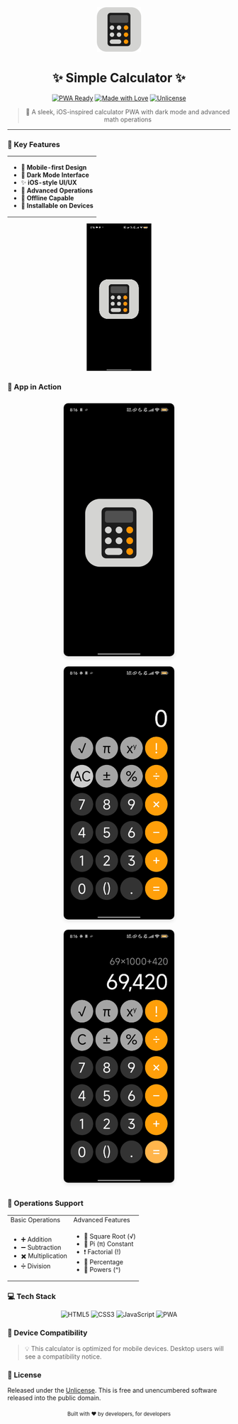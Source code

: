 <div align="center">
  <img src="static/android-chrome-192x192.png" alt="Calculator Icon" width="100">
  <h1>✨ Simple Calculator ✨</h1>

  [![PWA Ready](https://img.shields.io/badge/PWA-Ready-blue?style=for-the-badge&logo=pwa)](https://developer.mozilla.org/en-US/docs/Web/Progressive_web_apps)
  [![Made with Love](https://img.shields.io/badge/Made%20with-Love-red?style=for-the-badge&logo=heart)](/)
  [![Unlicense](https://img.shields.io/badge/License-Unlicense-lightgrey?style=for-the-badge)](LICENSE)
  
  > 🌟 A sleek, iOS-inspired calculator PWA with dark mode and advanced math operations
</div>

---

### 🚀 Key Features

<table>
<tr>
<td>

- 📱 **Mobile-first Design**
- 🌙 **Dark Mode Interface**
- ✨ **iOS-style UI/UX**
- 🔢 **Advanced Operations**
- 💾 **Offline Capable**
- 📲 **Installable on Devices**

</td>
</tr>
</table>

<div align="center">

![Demo GIF](static/Screenrecorder.gif)

</div>

### 📸 App in Action

<div align="center">
  <img src="static/Screenshot1.jpg" alt="Loading Screen" width="250" style="margin: 10px; border-radius: 10px; box-shadow: 0 4px 8px rgba(0,0,0,0.1);">
  <img src="static/Screenshot2.jpg" alt="Empty State" width="250" style="margin: 10px; border-radius: 10px; box-shadow: 0 4px 8px rgba(0,0,0,0.1);">
  <img src="static/Screenshot3.jpg" alt="Calculator in Action" width="250" style="margin: 10px; border-radius: 10px; box-shadow: 0 4px 8px rgba(0,0,0,0.1);">
</div>

### 🧮 Operations Support

<table>
<tr>
<td>Basic Operations</td>
<td>Advanced Features</td>
</tr>
<tr>
<td>

- ➕ Addition
- ➖ Subtraction
- ✖️ Multiplication
- ➗ Division

</td>
<td>

- 📐 Square Root (√)
- 🔄 Pi (π) Constant
- ❗ Factorial (!)
- 💯 Percentage
- 🔋 Powers (^)

</td>
</tr>
</table>

### 💻 Tech Stack

<div align="center">

![HTML5](https://img.shields.io/badge/HTML5-E34F26?style=for-the-badge&logo=html5&logoColor=white)
![CSS3](https://img.shields.io/badge/CSS3-1572B6?style=for-the-badge&logo=css3&logoColor=white)
![JavaScript](https://img.shields.io/badge/JavaScript-F7DF1E?style=for-the-badge&logo=javascript&logoColor=black)
![PWA](https://img.shields.io/badge/PWA-5A0FC8?style=for-the-badge&logo=pwa&logoColor=white)

</div>

### 📱 Device Compatibility

> 💡 This calculator is optimized for mobile devices. Desktop users will see a compatibility notice.

### 📄 License

Released under the [Unlicense](LICENSE). This is free and unencumbered software released into the public domain.

<div align="center">
  <sub>Built with ❤️ by developers, for developers</sub>
</div>
